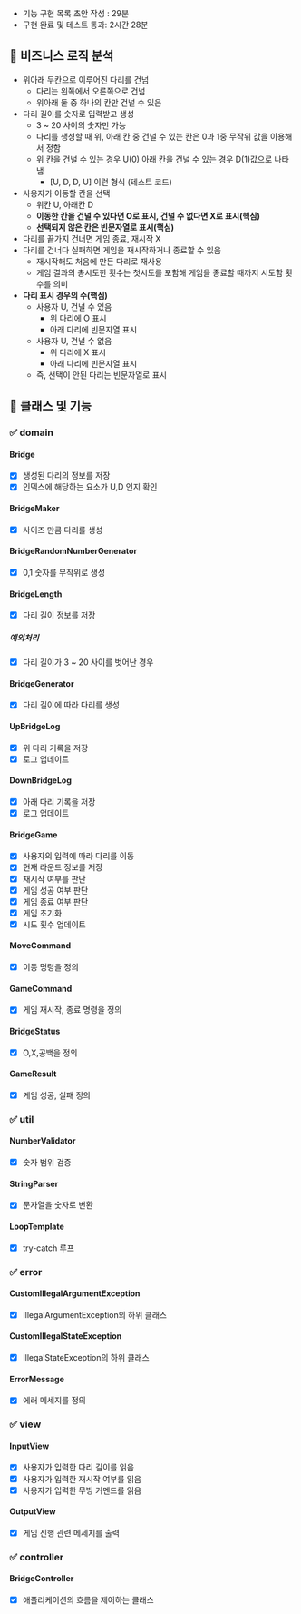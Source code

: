 
- 기능 구현 목록 초안 작성 : 29분
- 구현 완료 및 테스트 통과: 2시간 28분

## 🎯 비즈니스 로직 분석

- 위아래 두칸으로 이루어진 다리를 건넘
    - 다리는 왼쪽에서 오른쪽으로 건넘
    - 위아래 둘 중 하나의 칸만 건널 수 있음
- 다리 길이를 숫자로 입력받고 생성
    - 3 ~ 20 사이의 숫자만 가능
    - 다리를 생성할 때 위, 아래 칸 중 건널 수 있는 칸은 0과 1중 무작위 값을 이용해서 정함
    - 위 칸을 건널 수 있는 경우 U(0) 아래 칸을 건널 수 있는 경우 D(1)값으로 나타냄
        - [U, D, D, U] 이런 형식 (테스트 코드)
- 사용자가 이동할 칸을 선택
    - 위칸 U, 아래칸  D
    - **이동한 칸을 건널 수 있다면 O로 표시, 건널 수 없다면 X로 표시(핵심)**
    - **선택되지 않은 칸은 빈문자열로 표시(핵심)**
- 다리를 끝가지 건너면 게임 종료, 재시작 X
- 다리를 건너다 실패하면 게임을 재시작하거나 종료할 수 있음
    - 재시작해도 처음에 만든 다리로 재사용
    - 게임 결과의 총시도한 횟수는 첫시도를 포함해 게임을 종료할 때까지 시도함 횟수를 의미
- **다리 표시 경우의 수(핵심)** 
  - 사용자 U, 건널 수 있음
      - 위 다리에 O 표시
      - 아래 다리에 빈문자열 표시
  - 사용자 U, 건널 수 없음
      - 위 다리에 X 표시
      - 아래 다리에 빈문자열 표시
  - 즉, 선택이 안된 다리는 빈문자열로 표시


## 🎯 클래스 및 기능

### ✅ domain

#### Bridge
- [X] 생성된 다리의 정보를 저장
- [X] 인덱스에 해당하는 요소가 U,D 인지 확인

#### BridgeMaker
- [X] 사이즈 만큼 다리를 생성

#### BridgeRandomNumberGenerator
- [X] 0,1 숫자를 무작위로 생성

#### BridgeLength
- [X] 다리 길이 정보를 저장

##### 예외처리
- [X] 다리 길이가 3 ~ 20 사이를 벗어난 경우

#### BridgeGenerator
- [X] 다리 길이에 따라 다리를 생성 

#### UpBridgeLog
- [X] 위 다리 기록을 저장
- [X] 로그 업데이트

#### DownBridgeLog
- [X] 아래 다리 기록을 저장
- [X] 로그 업데이트

#### BridgeGame
- [X] 사용자의 입력에 따라 다리를 이동
- [X] 현재 라운드 정보를 저장
- [X] 재시작 여부를 판단
- [X] 게임 성공 여부 판단
- [X] 게임 종료 여부 판단
- [X] 게임 초기화
- [X] 시도 횟수 업데이트

#### MoveCommand
- [X] 이동 명령을 정의

#### GameCommand
- [X] 게임 재시작, 종료 명령을 정의

#### BridgeStatus
- [X] O,X,공백을 정의

#### GameResult
- [X] 게임 성공, 실패 정의

### ✅ util

#### NumberValidator
- [X] 숫자 범위 검증

#### StringParser
- [X] 문자열을 숫자로 변환

#### LoopTemplate
- [X] try-catch 루프

### ✅ error

#### CustomIllegalArgumentException
- [X] IllegalArgumentException의 하위 클래스

#### CustomIllegalStateException
- [X] IllegalStateException의 하위 클래스

#### ErrorMessage
- [X] 에러 메세지를 정의

### ✅ view

#### InputView
- [X] 사용자가 입력한 다리 길이를 읽음
- [X] 사용자가 입력한 재시작 여부를 읽음
- [X] 사용자가 입력한 무빙 커멘드를 읽음

#### OutputView
- [X] 게임 진행 관련 메세지를 출력

### ✅ controller

#### BridgeController
- [X] 애플리케이션의 흐름을 제어하는 클래스
